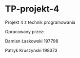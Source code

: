 # TP-projekt-4
Projekt 4 z technik programowania 

Opracowany przez:

Damian Łaskowski 197798

Patryk Kruszyński 198373
